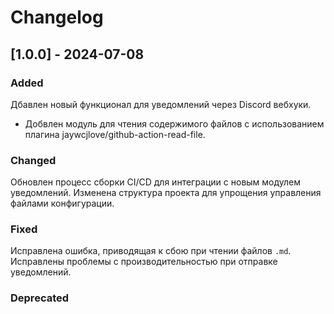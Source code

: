 # Changelog
## [1.0.0] - 2024-07-08
### Added
Дбавлен новый функционал для уведомлений через Discord вебхуки.
- Добвлен модуль для чтения содержимого файлов с использованием плагина jaywcjlove/github-action-read-file.
### Changed
 Обновлен процесс сборки CI/CD для интеграции с новым модулем уведомлений.
  Изменена структура проекта для упрощения управления файлами конфигурации.
### Fixed
 Исправлена ошибка, приводящая к сбою при чтении файлов `.md`.
 Исправлены проблемы с производительностью при отправке уведомлений.
### Deprecated

